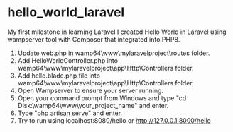 # hello_world_laravel
My first milestone in learning Laravel
I created Hello World in Laravel using wampserver tool with Composer that integrated into PHP8.

1. Update web.php in wamp64\www\mylaravelproject\routes folder.
2. Add HelloWorldController.php into wamp64\www\mylaravelproject\app\Http\Controllers folder.
3. Add hello.blade.php file into wamp64\www\mylaravelproject\app\Http\Controllers folder.
4. Open Wampserver to ensure your server running.
5. Open your command prompt from Windows and type "cd Disk:\wamp64\www\your_project_name" and enter.
6. Type "php artisan serve" and enter.
7. Try to run using localhost:8080/hello or  http://127.0.0.1:8000/hello

